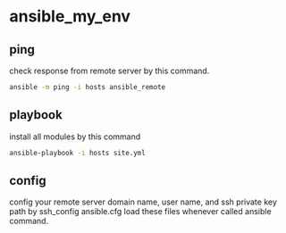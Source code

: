 # ansible_my_env

## ping

check response from remote server by this command.

```sh
ansible -m ping -i hosts ansible_remote
```

## playbook

install all modules by this command

```sh
ansible-playbook -i hosts site.yml
```

## config

config your remote server domain name, user name, and ssh private key path by ssh_config
ansible.cfg load these files whenever called ansible command.
